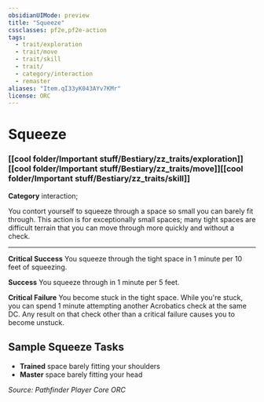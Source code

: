 ```yaml
---
obsidianUIMode: preview
title: "Squeeze"
cssclasses: pf2e,pf2e-action
tags:
  - trait/exploration
  - trait/move
  - trait/skill
  - trait/
  - category/interaction
  - remaster
aliases: "Item.qI33yK043AYv7KMr"
license: ORC
---
```

# Squeeze

### [[cool folder/Important stuff/Bestiary/zz_traits/exploration]][[cool folder/Important stuff/Bestiary/zz_traits/move]][[cool folder/Important stuff/Bestiary/zz_traits/skill]]

**Category** interaction; 




You contort yourself to squeeze through a space so small you can barely fit through. This action is for exceptionally small spaces; many tight spaces are difficult terrain that you can move through more quickly and without a check.

* * *

**Critical Success** You squeeze through the tight space in 1 minute per 10 feet of squeezing.

**Success** You squeeze through in 1 minute per 5 feet.

**Critical Failure** You become stuck in the tight space. While you're stuck, you can spend 1 minute attempting another Acrobatics check at the same DC. Any result on that check other than a critical failure causes you to become unstuck.

## Sample Squeeze Tasks

*   **Trained** space barely fitting your shoulders
*   **Master** space barely fitting your head

*Source: Pathfinder Player Core*
*ORC*